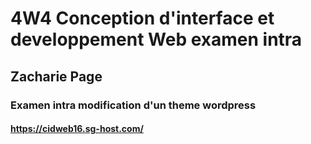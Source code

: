 # 4W4 Conception d'interface et developpement Web examen intra
## Zacharie Page
### Examen intra modification d'un theme wordpress
#### https://cidweb16.sg-host.com/

